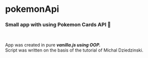 # pokemonApi 

### Small app with using Pokemon Cards API 📇

<br />

App was created in pure ***vanilla.js using OOP.*** 
<br />
Script was written on the basis of the tutorial of Michal Dziedzinski.
